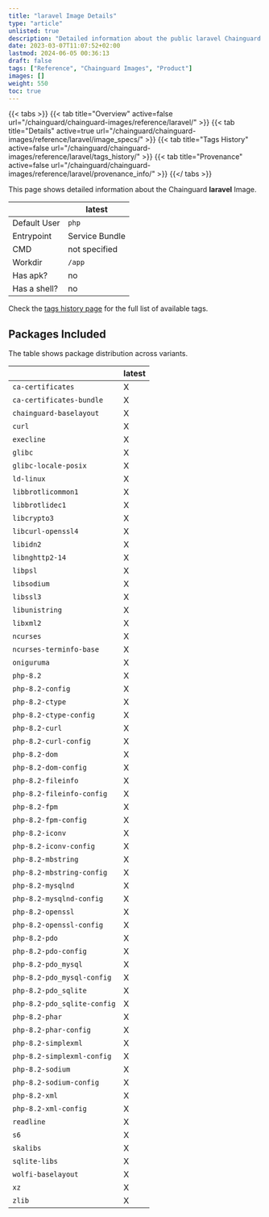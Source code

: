 ```yaml
---
title: "laravel Image Details"
type: "article"
unlisted: true
description: "Detailed information about the public laravel Chainguard Image."
date: 2023-03-07T11:07:52+02:00
lastmod: 2024-06-05 00:36:13
draft: false
tags: ["Reference", "Chainguard Images", "Product"]
images: []
weight: 550
toc: true
---
```


{{< tabs >}}
{{< tab title="Overview" active=false url="/chainguard/chainguard-images/reference/laravel/" >}}
{{< tab title="Details" active=true url="/chainguard/chainguard-images/reference/laravel/image_specs/" >}}
{{< tab title="Tags History" active=false url="/chainguard/chainguard-images/reference/laravel/tags_history/" >}}
{{< tab title="Provenance" active=false url="/chainguard/chainguard-images/reference/laravel/provenance_info/" >}}
{{</ tabs >}}

This page shows detailed information about the Chainguard **laravel** Image.

|              | latest         |
|--------------|----------------|
| Default User | `php`          |
| Entrypoint   | Service Bundle |
| CMD          | not specified  |
| Workdir      | `/app`         |
| Has apk?     | no             |
| Has a shell? | no             |

Check the [tags history page](/chainguard/chainguard-images/reference/laravel/tags_history/) for the full list of available tags.

## Packages Included
The table shows package distribution across variants.

|                             | latest |
|-----------------------------|--------|
| `ca-certificates`           | X      |
| `ca-certificates-bundle`    | X      |
| `chainguard-baselayout`     | X      |
| `curl`                      | X      |
| `execline`                  | X      |
| `glibc`                     | X      |
| `glibc-locale-posix`        | X      |
| `ld-linux`                  | X      |
| `libbrotlicommon1`          | X      |
| `libbrotlidec1`             | X      |
| `libcrypto3`                | X      |
| `libcurl-openssl4`          | X      |
| `libidn2`                   | X      |
| `libnghttp2-14`             | X      |
| `libpsl`                    | X      |
| `libsodium`                 | X      |
| `libssl3`                   | X      |
| `libunistring`              | X      |
| `libxml2`                   | X      |
| `ncurses`                   | X      |
| `ncurses-terminfo-base`     | X      |
| `oniguruma`                 | X      |
| `php-8.2`                   | X      |
| `php-8.2-config`            | X      |
| `php-8.2-ctype`             | X      |
| `php-8.2-ctype-config`      | X      |
| `php-8.2-curl`              | X      |
| `php-8.2-curl-config`       | X      |
| `php-8.2-dom`               | X      |
| `php-8.2-dom-config`        | X      |
| `php-8.2-fileinfo`          | X      |
| `php-8.2-fileinfo-config`   | X      |
| `php-8.2-fpm`               | X      |
| `php-8.2-fpm-config`        | X      |
| `php-8.2-iconv`             | X      |
| `php-8.2-iconv-config`      | X      |
| `php-8.2-mbstring`          | X      |
| `php-8.2-mbstring-config`   | X      |
| `php-8.2-mysqlnd`           | X      |
| `php-8.2-mysqlnd-config`    | X      |
| `php-8.2-openssl`           | X      |
| `php-8.2-openssl-config`    | X      |
| `php-8.2-pdo`               | X      |
| `php-8.2-pdo-config`        | X      |
| `php-8.2-pdo_mysql`         | X      |
| `php-8.2-pdo_mysql-config`  | X      |
| `php-8.2-pdo_sqlite`        | X      |
| `php-8.2-pdo_sqlite-config` | X      |
| `php-8.2-phar`              | X      |
| `php-8.2-phar-config`       | X      |
| `php-8.2-simplexml`         | X      |
| `php-8.2-simplexml-config`  | X      |
| `php-8.2-sodium`            | X      |
| `php-8.2-sodium-config`     | X      |
| `php-8.2-xml`               | X      |
| `php-8.2-xml-config`        | X      |
| `readline`                  | X      |
| `s6`                        | X      |
| `skalibs`                   | X      |
| `sqlite-libs`               | X      |
| `wolfi-baselayout`          | X      |
| `xz`                        | X      |
| `zlib`                      | X      |

